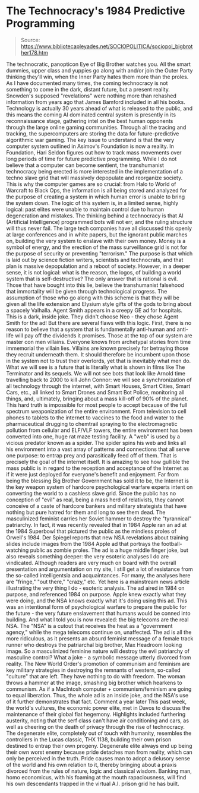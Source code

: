 # The Technocracy's 1984 Predictive Programming

> Source: https://www.bibliotecapleyades.net/SOCIOPOLITICA/sociopol_bigbrother178.htm

The technocratic, panopticon
Eye of
Big Brother watches you.
All the smart dummies,
upper class and yuppies
go along with and/or join the Outer
Party
thinking they'll win,
when the Inner Party hates them
more
than the proles.
As I have documented many times, the
coming technocracy is not something to come in the dark, distant
future, but a present reality.
Snowden's supposed "revelations"
were nothing more than rehashed information from years ago that
James Bamford included in all his books. Technology is actually
30 years ahead of what is released to the public, and this means
the coming AI dominated central system is presently in its
reconnaissance stage, gathering intel on the best human
opponents through the large online gaming communities.
Through
all the tracing and tracking, the supercomputers are storing the
data for future-predictive algorithmic war gaming.
The key issue to understand is
that the very computer system outlined in
Asimov's
Foundation is now a reality. In Foundation, Hari
Seldon figures out how to track mass movements over long periods
of time for future predictive programming.
While I do not
believe that a computer can become sentient, the
transhumanist
technocracy being erected is more interested in the
implementation of a techno slave grid that will massively
depopulate and reorganize society.
This is why the
computer games are so crucial:
from Halo to World of Warcraft to Black Ops, the information is
all being stored and analyzed for the purpose of creating a
system in which human error is unable to bring the system down.
The logic of this system is, in a
limited sense, highly logical:
past elites were unable to
maintain control due to human degeneration and mistakes.
The
thinking behind a technocracy is that AI (Artificial
Intelligence) programmed bots will
not err, and
the ruling structure will thus never fail.
The
large tech companies have all discussed this openly at large
conferences and in white papers, but the ignorant public marches
on, building the very system to enslave with their own money.
Money is a symbol of energy, and the erection of the mass
surveillance grid is not for the purpose of security or
preventing "terrorism." The purpose is that which is laid out
by science fiction writers, scientists and technocrats, and that
plan is massive depopulation and a reboot of society.
However,
in a deeper sense, it is not logical:
what is the reason, the
logos, of building a world system that is self-destructive?
The
only answer that is rational is evil.
Those that have bought
into this lie, believe the transhumanist falsehood that
immortality will be given through technological progress.
The
assumption of those who go along with this scheme is that they
will be given all the life extension and Elysium style
gifts of the gods to bring about a spacely Valhalla.
Agent Smith appears in a creepy GE ad for hospitals. This is a
dark, inside joke.
They didn't choose Neo - they chose Agent
Smith for the ad!
But there are several flaws with
this logic. First, there is no reason to believe that a system
that is fundamentally anti-human and anti-life will pay off the
dividends it promises. Those at the top of our system are
master con men villains.
Everyone knows from archetypal stories
from time immemorial the villain lies.
Villains are known
precisely for betraying those they recruit underneath them. It
should therefore be incumbent upon those in the system not to
trust their overlords, yet that is inevitably what men do.
What we will see is a future that is
literally what is shown in films like The Terminator
and its sequels. We will not see bots that look like Arnold
time travelling back to 2000 to kill John Connor:
we will see a
synchronization of all technology through the internet, with
Smart Houses, Smart Cities, Smart Cars, etc., all linked to
Smart Drones and Smart Bot Police, monitoring all things, and,
ultimately, bringing about a mass kill-off of 90% of the planet.
This hard truth is impossible for most people to accept because of the full spectrum weaponization of the entire environment.
From television to cell phones to tablets to
the internet to
vaccines to
the food and
water to the
pharmaceutical drugging to
chemtrail spraying to the
electromagnetic pollution from
cellular and ELF/VLF towers, the entire environment has been
converted into one, huge rat maze testing facility.
A "web" is used by a vicious
predator known as a spider.
The spider spins his web and links
all his environment into a vast array of patterns and
connections that all serve one purpose: to entrap prey and
parasitically feed off of them. That is precisely the goal of
the internet itself. It is amazing to see how gullible the mass
public is in regard to the reception and acceptance of the
Internet as if it were just deployed for everyone's benefit and
enjoyment.
Far from being the blessing Big Brother
Government
has sold it to be, the Internet is the key weapon system of
hardcore psychological warfare experts intent on converting the
world to a cashless slave grid.
Since the public has no
conception of "evil" as real, being a mass herd of relativists,
they cannot conceive of a caste of hardcore bankers and military
strategists that have nothing but pure hatred for them and long
to see them dead.
The masculinized feminist
carries
her Soviet hammer
to destroy the "tyrannical" patriarchy.
In fact, it was recently revealed
that in 1984 Apple ran an ad at the 1984 Superbowl that pictured
the public as the mindless proles of
Orwell's
1984.
Der Spiegel reports that new
NSA revelations about training slides
include images from the 1984 Apple ad
that portrays the football-watching public as zombie proles.
The ad is a huge
middle finger joke, but also reveals something deeper: the very
esoteric analyses I do are vindicated. Although readers are
very much on board with the overall presentation and
argumentation on my site, I still get a lot of resistance from
the so-called intelligentsia and acquaintances.
For many, the
analyses here are "fringe," "out there," "crazy," etc.
Yet here is a mainstream news
article illustrating the very thing I do - esoteric analysis.
The ad aired in 1984 on purpose, and referenced 1984 on purpose. Apple knew exactly what
they were doing, and
the NSA knows exactly what it's doing using this ad.
This
was an intentional form of psychological warfare to prepare the
public for the future - the very future enslavement that humans
would be conned into building.
And what I told you is now
revealed:
the big telecoms are the real NSA.
The "NSA" is a
cutout that receives the heat as a "government agency," while
the mega telecoms continue on, unaffected. The ad is all the
more ridiculous, as it presents an absurd feminist message of a
female track runner who destroys the patriarchal big brother,
Max Headroom looking image.
So a masculinized feminine nature
will destroy the evil patriarchy of masculine control? What a
joke - a symbolic message utterly divorced from reality.
The
New World Order's promotion of communism and feminism are key
military strategies in destroying the remnants of western, so-called
"culture" that are left. They have nothing to do with freedom. The woman throws a hammer at the image, smashing big brother
which hearkens to communism.
As if a MacIntosh computer +
communism/feminism are going to equal liberation.
Thus, the
whole ad is an inside joke, and the NSA's use of it further
demonstrates that fact.
Comment a year later
This past week, the world's
vultures,
the economic power elite, met in Davos to discuss the
maintenance of their global fiat hegemony.
Highlights included
furthering austerity, noting that the
serf class can't have air conditioning and cars, as well
as cheering on the
death of privacy through the rise of technocracy.
The
degenerate elite, completely out of touch with humanity,
resembles the controllers in the Lucas classic,
THX 1138,
building their own prison destined to entrap their own
progeny. Degenerate elite always end up being their own worst
enemy because pride detaches man from reality, which can only be
perceived in the truth.
Pride causes man to adopt a delusory
sense of the world and his own relation to it, thereby bringing
about a praxis divorced from the rules of nature, logic and
classical wisdom.
Banking man,
homo economicus, with
his foaming at the mouth rapaciousness, will find his own
descendants trapped in the virtual A.I. prison grid he has
built.
